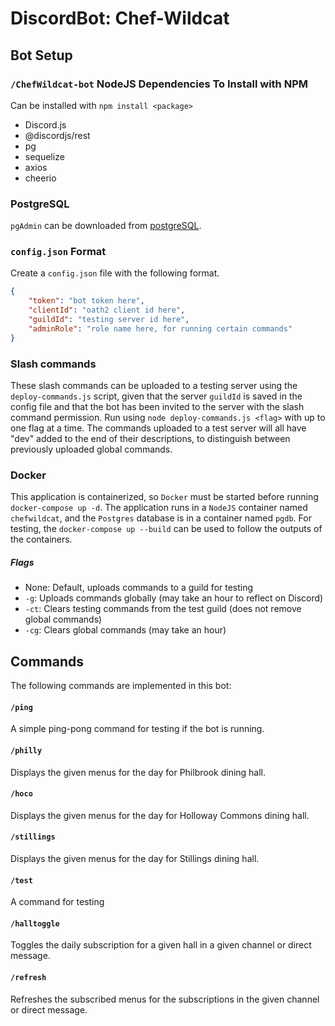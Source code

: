 # DiscordBot: Chef-Wildcat

## Bot Setup

### `/ChefWildcat-bot` NodeJS Dependencies To Install with NPM
Can be installed with `npm install <package>`
 - Discord.js
 - @discordjs/rest
 - pg
 - sequelize
 - axios
 - cheerio

<!-- ### `/WebPage` NodeJS Dependencies To Install with NPM
Can be installed with `npm install <package>`
 - pg
 - sequelize
 - express -->
 <!-- - fs? -->

### PostgreSQL
`pgAdmin` can be downloaded from [postgreSQL](https://www.postgresql.org/ftp/pgadmin/pgadmin4/v6.4/windows/).

### `config.json` Format
Create a `config.json` file with the following format.
```json
{
    "token": "bot token here",
    "clientId": "oath2 client id here",
    "guildId": "testing server id here",
    "adminRole": "role name here, for running certain commands"
}
```

### Slash commands
These slash commands can be uploaded to a testing server using the `deploy-commands.js` script, given that the server `guildId` is saved in the config file and that the bot has been invited to the server with the slash command permission. Run using `node deploy-commands.js <flag>` with up to one flag at a time. The commands uploaded to a test server will all have "dev" added to the end of their descriptions, to distinguish between previously uploaded global commands. 

### Docker
This application is containerized, so `Docker` must be started before running `docker-compose up -d`. The application runs in a `NodeJS` container named `chefwildcat`, and the `Postgres` database is in a container named `pgdb`. For testing, the `docker-compose up --build` can be used to follow the outputs of the containers.

##### Flags
- None: Default, uploads commands to a guild for testing
- `-g`: Uploads commands globally (may take an hour to reflect on Discord)
- `-ct`: Clears testing commands from the test guild (does not remove global commands)
- `-cg`: Clears global commands (may take an hour)

## Commands
The following commands are implemented in this bot:

#### `/ping`
A simple ping-pong command for testing if the bot is running.

#### `/philly`
Displays the given menus for the day for Philbrook dining hall.

#### `/hoco`
Displays the given menus for the day for Holloway Commons dining hall.

#### `/stillings`
Displays the given menus for the day for Stillings dining hall.

#### `/test`
A command for testing

#### `/halltoggle`
Toggles the daily subscription for a given hall in a given channel or direct message.
<!-- todo -->

#### `/refresh`
Refreshes the subscribed menus for the subscriptions in the given channel or direct message.
<!-- todo -->

<!-- 
- breakfast, lunch, dinner (by all dining halls?)
- search for a menu items
- favorite, removefavorite
- dislike, removedislike
- showsubs
 -->

 <!-- idea
 Count how many queries of everything there is, how many users, etc.
 New database table for this stuff
 Make an express webserver that reads from this
 Maybe make a new container for this webserver so it can run separately from chef wildcat, but still access pgdb -->

 <!-- todo
 idea CI-CD Pipeline:
 - Commit to git repo (main branch only)
 - Run deploy-commands.js globally
 - Build dockerfile
 - Send dockerfile to PaaS (to be determined)
 - Start up discordbot and db from dockerfile
 - Discordbot can be used then
 -->

 <!-- idea
 Should the diningHall info be imported as a global object once into the js program, then it can be constantly accessed with ease?
 is this faster/better than fetching from the db all the time?
 Should there be a diningHall object that is just returned from the db and passed around per interaction?
 -->